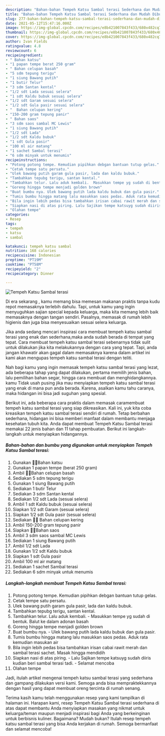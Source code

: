 ```yaml
---
description: "Bahan-bahan Tempeh Katsu Sambal terasi Sederhana dan Mudah Dibuat"
title: "Bahan-bahan Tempeh Katsu Sambal terasi Sederhana dan Mudah Dibuat"
slug: 277-bahan-bahan-tempeh-katsu-sambal-terasi-sederhana-dan-mudah-dibuat
date: 2021-05-12T15:47:16.000Z
image: https://img-global.cpcdn.com/recipes/e8b421007843f433/680x482cq70/tempeh-katsu-sambal-terasi-foto-resep-utama.jpg
thumbnail: https://img-global.cpcdn.com/recipes/e8b421007843f433/680x482cq70/tempeh-katsu-sambal-terasi-foto-resep-utama.jpg
cover: https://img-global.cpcdn.com/recipes/e8b421007843f433/680x482cq70/tempeh-katsu-sambal-terasi-foto-resep-utama.jpg
author: Ivan Fields
ratingvalue: 4.8
reviewcount: 6
recipeingredient:
- " Bahan katsu"
- "1 papan tempe berat 250 gram"
- " Bahan celupan basah"
- "5 sdm tepung terigu"
- "1 siung Bawang putih"
- "1 butir Telur"
- "3 sdm Santan kental"
- "1/2 sdt Lada sesuai selera"
- "1 sdt Kaldu bubuk sesuai selera"
- "1/2 sdt Garam sesuai selera"
- "1/2 sdt Gula pasir sesuai selera"
- "  Bahan celupan kering"
- "150-200 gram tepung panir"
- " Bahan saos"
- "3 sdm saos sambal MC Lewis"
- "1 siung Bawang putih"
- "1/2 sdt Lada"
- "1/2 sdt Kaldu bubuk"
- "1 sdt Gula pasir"
- "100 ml air matang"
- "1 sachet Sambal terasi"
- "6 sdm minyak untuk menumis"
recipeinstructions:
- "Potong potong tempe. Kemudian pipihkan debgan bantuan tutup gelas."
- "Cetak tempe satu persatu."
- "Ulek bawang putih garam gula pasir, lada dan kaldu bubuk."
- "Tambahkan tepubg terigu, santan kental."
- "Tambahkan telur. Lalu aduk kembali.  Masukkan tempe yg sudah di bentuk. Balut ke dalam adonan basah"
- "Goreng hingga tempe menjadi golden brown"
- "Buat bumbu nya. Ulek bawang putih lada kaldu bubuk dan gula pasir."
- "Tumis bumbu hingga matang lalu masukkan saos pedas. Aduk rata kemudian masukan air"
- "Bila ingin lebih pedas bisa tambahkan irisan cabai rawit merah dan sambal terasi sachet. Masak hingga mendidih"
- "Siapkan nasi di atas piring. Lalu Sajikan tempe katsuyg sudah diiris kudian beri sambal terasi tadi. Selamat mencoba"
- "Olahan tempe"
categories:
- Resep
tags:
- tempeh
- katsu
- sambal

katakunci: tempeh katsu sambal 
nutrition: 168 calories
recipecuisine: Indonesian
preptime: "PT19M"
cooktime: "PT58M"
recipeyield: "2"
recipecategory: Dinner

---
```



![Tempeh Katsu Sambal terasi](https://img-global.cpcdn.com/recipes/e8b421007843f433/680x482cq70/tempeh-katsu-sambal-terasi-foto-resep-utama.jpg)

Di era  sekarang , kamu memang bisa memesan makanan praktis tanpa kudu repot memasaknya terlebih dahulu. Tapi, untuk kamu yang ingin menyuguhkan sajian special kepada keluarga, maka kita memang lebih baik memasaknya dengan tangan sendiri. Pasalnya, memasak di rumah lebih higienis dan juga bisa menyesuaikan sesuai selera keluarga.

Jika anda sedang mencari inspirasi cara membuat tempeh katsu sambal terasi yang enak dan sederhana,maka anda sudah berada di tempat yang tepat. Cara membuat tempeh katsu sambal terasi  sebenarnya tidak sulit untuk dilakukan jika kita melakukannya dengan cara yang tepat. Tapi, anda jangan khawatir akan gagal dalam memasaknya 
karena dalam artikel ini kami akan mengupas tempeh katsu sambal terasi dengan teliti.  



Nah bagi kamu yang ingin memasak tempeh katsu sambal terasi yang lezat, ada beberapa tahap yang dapat dilakukan, pertama memilih jenis bahan, lalu pemilihan bahan segar, hingga cara membuat dan menghidangkannya. kamu Tidak usah pusing jika mau menyiapkan tempeh katsu sambal terasi yang enak di mana pun anda berada. Karena, asalkan kamu  tahu caranya, maka hidangan ini bisa jadi suguhan yang spesial.

Berikut ini, ada beberapa cara praktis  dalam memasak caramembuat tempeh katsu sambal terasi yang siap dikreasikan. Kali ini, yuk kita coba kreasikan tempeh katsu sambal terasi sendiri di rumah. Tetap berbahan sederhana, hidangan ini bisa memberi manfaat dalam membantu menjaga kesehatan tubuh kita. Anda dapat membuat Tempeh Katsu Sambal terasi memakai 22 jenis bahan dan 11 tahap pembuatan. Berikut ini langkah-langkah untuk menyiapkan hidangannya.

<!--inarticleads1-->

##### Bahan-bahan dan bumbu yang digunakan untuk menyiapkan Tempeh Katsu Sambal terasi:

1. Gunakan  🍍🍍Bahan katsu
1. Gunakan 1 papan tempe (berat 250 gram)
1. Ambil  🍍🍍Bahan celupan basah
1. Sediakan 5 sdm tepung terigu
1. Gunakan 1 siung Bawang putih
1. Sediakan 1 butir Telur
1. Sediakan 3 sdm Santan kental
1. Sediakan 1/2 sdt Lada (sesuai selera)
1. Ambil 1 sdt Kaldu bubuk (sesuai selera)
1. Siapkan 1/2 sdt Garam (sesuai selera)
1. Siapkan 1/2 sdt Gula pasir (sesuai selera)
1. Sediakan  🍍🍍 Bahan celupan kering
1. Ambil 150-200 gram tepung panir
1. Siapkan  🍍🍍Bahan saos
1. Ambil 3 sdm saos sambal MC Lewis
1. Sediakan 1 siung Bawang putih
1. Ambil 1/2 sdt Lada
1. Gunakan 1/2 sdt Kaldu bubuk
1. Siapkan 1 sdt Gula pasir
1. Ambil 100 ml air matang
1. Sediakan 1 sachet Sambal terasi
1. Sediakan 6 sdm minyak untuk menumis




<!--inarticleads2-->

##### Langkah-langkah membuat Tempeh Katsu Sambal terasi:

1. Potong potong tempe. Kemudian pipihkan debgan bantuan tutup gelas.
1. Cetak tempe satu persatu.
1. Ulek bawang putih garam gula pasir, lada dan kaldu bubuk.
1. Tambahkan tepubg terigu, santan kental.
1. Tambahkan telur. Lalu aduk kembali.  - Masukkan tempe yg sudah di bentuk. Balut ke dalam adonan basah
1. Goreng hingga tempe menjadi golden brown
1. Buat bumbu nya. - Ulek bawang putih lada kaldu bubuk dan gula pasir.
1. Tumis bumbu hingga matang lalu masukkan saos pedas. Aduk rata kemudian masukan air
1. Bila ingin lebih pedas bisa tambahkan irisan cabai rawit merah dan sambal terasi sachet. Masak hingga mendidih
1. Siapkan nasi di atas piring. - Lalu Sajikan tempe katsuyg sudah diiris kudian beri sambal terasi tadi. - Selamat mencoba
1. Olahan tempe




Jadi, itulah artikel mengenai  tempeh katsu sambal terasi  yang sederhana dan gampang dilakukan versi kami. Semoga anda bisa mempraktekkannya dengan hasil yang dapat membuat oreng tercinta di rumah senang. 

Terima kasih kamu telah menggunakan resep yang kami tampilkan di halaman ini. Harapan kami, resep  Tempeh Katsu Sambal terasi sederhana di atas dapat membantu Anda menyiapkan masakan yang nikmat untuk keluarga/teman maupun menjadi inspirasi bagi Anda yang berkeinginan untuk berbisnis kuliner. Bagaimana? Mudah bukan? Itulah resep tempeh katsu sambal terasi yang bisa Anda kerjakan di rumah. Semoga bermanfaat dan selamat mencoba!

